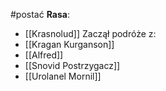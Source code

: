 #postać 
**Rasa**:
- [[Krasnolud]]
Zaczął podróże z:
- [[Kragan Kurganson]]
- [[Alfred]]
- [[Snovid Postrzygacz]]
- [[Urolanel Mornil]]